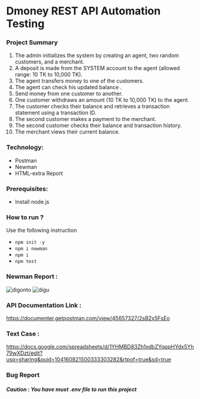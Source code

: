 # Dmoney REST API Automation Testing

### Project Summary
1. The admin initializes the system by creating an agent, two random customers, and a merchant.
2. A deposit is made from the SYSTEM account to the agent (allowed range: 10 TK to 10,000 TK).
3. The agent transfers money to one of the customers.
4. The agent can check his updated balance .
5. Send money from one customer to another.
6. One customer withdraws an amount (10 TK to 10,000 TK) to the agent.
7. The customer checks their balance and retrieves a transaction statement using a transaction ID.
8. The second customer makes a payment to the merchant.
9. The second customer checks their balance and transaction history.
10. The merchant views their current balance.

### Technology:
- Postman
- Newman
- HTML-extra Report

### Prerequisites:
- Install node.js
### How to run ?
Use the following instruction
-  ``` npm init -y ```
- ``` npm i newman ```
- ``` npm i ```
- ``` npm test ```

### Newman Report :
  ![digonto](https://github.com/user-attachments/assets/2c5c8076-9f0e-4bfe-8619-947ed8c98149)
  ![digu](https://github.com/user-attachments/assets/2fed5509-0777-405f-84a9-2d06df46299a)


### API Documentation Link :
https://documenter.getpostman.com/view/45657327/2sB2x5FsEo

### Text Case :
https://docs.google.com/spreadsheets/d/1YHMBD83Zh1xdbZYqppHYdx5Yh79wXDzt/edit?usp=sharing&ouid=104160821500333303282&rtpof=true&sd=true
### Bug Report

##### Caution : You have must .env file to run this project

  



  
